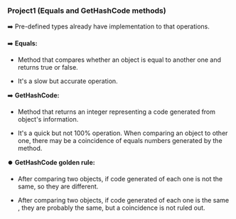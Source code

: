 ### Project1 (Equals and GetHashCode methods)

:arrow_right: Pre-defined types already have implementation to that operations.

:arrow_right: __Equals:__

* Method that compares whether an object is equal to another one and returns true or false.

* It's a slow but accurate operation.

:arrow_right: __GetHashCode:__

* Method that returns an integer representing a code generated from object's information.

* It's a quick but not 100% operation. When comparing an object to other one, there may be a coincidence of equals numbers generated by the method.

:record_button: __GetHashCode golden rule:__ 

* After comparing two objects, if code generated of each one is not the same, so they are different.

* After comparing two objects, if code generated of each one is the same , they are probably the same, but a coincidence is not ruled out.